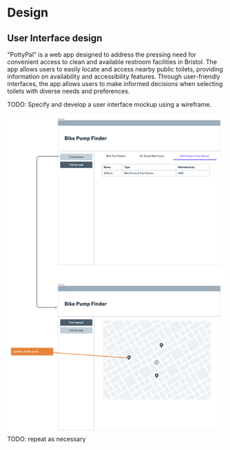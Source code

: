 # Design

## User Interface design

"PottyPal" is a web app designed to address the pressing need for convenient access to clean and available restroom facilities in Bristol. The app allows users to easily locate and access nearby public toilets, providing information on availability and accessibility features. Through user-friendly interfaces, the app allows users to make informed decisions when selecting toilets with diverse needs and preferences. 

TODO: Specify and develop a user interface mockup using a wireframe.

![Insert your wireframe/wireflow here](images/wireframe.png)
TODO: repeat as necessary

